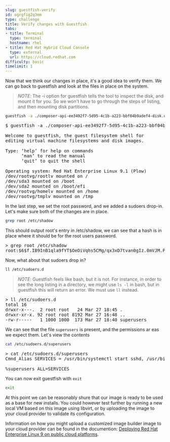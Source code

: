 ```yaml
---
slug: guestfish-verify
id: ogrgfig2q3mm
type: challenge
title: Verify changes with Guestfish
tabs:
- title: Terminal
  type: terminal
  hostname: rhel
- title: Red Hat Hybrid Cloud Console
  type: external
  url: https://cloud.redhat.com
difficulty: basic
timelimit: 1
---
```

Now that we think our changes in place, it's a good idea to verify them.  We can go back to guestfish and look at the files in place on the system.  

>_NOTE_: The -i option for guestfish tells the tool to inspect the disk, and mount it for you. So we won't have to go through the steps of listing, and then mounting disk partitions.

```bash
guestfish -a ./composer-api-ee3492f7-5d95-4c1b-a223-bbf04b9adef4-disk.qcow2 -i
```

<pre>
$ guestfish -a ./composer-api-ee3492f7-5d95-4c1b-a223-bbf04b9adef4-disk.qcow2 -i

Welcome to guestfish, the guest filesystem shell for
editing virtual machine filesystems and disk images.

Type: ‘help’ for help on commands
      ‘man’ to read the manual
      ‘quit’ to quit the shell

Operating system: Red Hat Enterprise Linux 9.1 (Plow)
/dev/rootvg/rootlv mounted on /
/dev/sda3 mounted on /boot
/dev/sda2 mounted on /boot/efi
/dev/rootvg/homelv mounted on /home
/dev/rootvg/tmplv mounted on /tmp
</pre>

In the last step, we set the root password, and we added a sudoers drop-in.  Let's make sure both of the changes are in place. 

```bash
grep root /etc/shadow
```

This should output root's entry in /etc/shadow, we can see that a hash is in place where it should be for the root users password. 

<pre>
><fs> grep root /etc/shadow
root:$6$f.IB9InB1qla9fYT$OeOiVqhs5CMg/qx3xD7tvan0gIz.0mVJM.P3y0FEhRQqcTJhgiHPlDw6HYWDw1DIrGhuDl3dTzwhb7VWv0bAH/:19121:0:99999:7:::
</pre>

Now, what about that sudoers drop in? 

```bash
ll /etc/sudoers.d
```

>_NOTE_: Guestfish feels like bash, but it is not.  For instance, in order to see the long listing in a directory, we might use `ls -l` in bash, but in guestfish this will return an error.  We must use `ll` instead.

<pre>
><fs> ll /etc/sudoers.d
total 16
drwxr-x---.  2 root root   24 Mar 27 18:45 .
drwxr-xr-x. 92 root root 8192 Mar 27 16:48 ..
-rw-r-----   1 1000 1000  173 Mar 27 18:40 superusers
</pre>

We can see that the file `superusers` is present, and the permissions ar eas we expect them.  Let's view the contents

```bash
cat /etc/sudoers.d/superusers
```
<pre>
><fs> cat /etc/sudoers.d/superusers
Cmnd_Alias SERVICES = /usr/bin/systemctl start sshd, /usr/bin/systemctl stop sshd, /usr/bin/systemctl restart sshd, /usr/bin/systemctl status sshd

%superusers ALL=SERVICES
</pre>

You can now exit guestfish with `exit`

```bash
exit
```

At this point we can be reasonably shure that our image is ready to be used as a base for new installs.  You could however test further by running a new local VM based on this image using libvirt, or by uploading the image to your cloud provider to validate its configuration. 

Information on how you might upload a customized image builder image to your cloud provider can be found in the documention: [Deploying Red Hat Enterprise Linux 9 on public cloud platforms](https://access.redhat.com/documentation/en-us/red_hat_enterprise_linux/9/html/deploying_red_hat_enterprise_linux_9_on_public_cloud_platforms/index). 